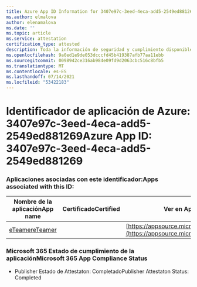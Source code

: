 ```yaml
---
title: Azure App ID Information for 3407e97c-3eed-4eca-add5-2549ed881269
ms.author: elmalova
author: elenamalova
ms.date: ''
ms.topic: article
ms.service: attestation
certification_type: attested
description: Toda la información de seguridad y cumplimiento disponible para 3407e97c-3eed-4eca-add5-2549ed881269.
ms.openlocfilehash: 9a0ed1e9de053dcccfd45b419387afb77aa11ebb
ms.sourcegitcommit: 0098942ce316ab984e09fd9d2063cbc516c8bfb5
ms.translationtype: MT
ms.contentlocale: es-ES
ms.lasthandoff: 07/14/2021
ms.locfileid: "53422183"
---
```

# <a name="azure-app-id-3407e97c-3eed-4eca-add5-2549ed881269"></a><span data-ttu-id="4bddd-103">Identificador de aplicación de Azure: 3407e97c-3eed-4eca-add5-2549ed881269</span><span class="sxs-lookup"><span data-stu-id="4bddd-103">Azure App ID: 3407e97c-3eed-4eca-add5-2549ed881269</span></span>


### <a name="apps-associated-with-this-id"></a><span data-ttu-id="4bddd-104">Aplicaciones asociadas con este identificador:</span><span class="sxs-lookup"><span data-stu-id="4bddd-104">Apps associated with this ID:</span></span>
| <span data-ttu-id="4bddd-105">**Nombre de la aplicación**</span><span class="sxs-lookup"><span data-stu-id="4bddd-105">**App name**</span></span> | <span data-ttu-id="4bddd-106">**Certificado**</span><span class="sxs-lookup"><span data-stu-id="4bddd-106">**Certified**</span></span> | <span data-ttu-id="4bddd-107">**Ver en AppSource**</span><span class="sxs-lookup"><span data-stu-id="4bddd-107">**View in AppSource**</span></span> |
|-|-|-|
| [<span data-ttu-id="4bddd-108">eTeamer</span><span class="sxs-lookup"><span data-stu-id="4bddd-108">eTeamer</span></span>](https://docs.microsoft.com/en-us/microsoft-365-app-certification/forward/WA200001621) |  | [https://appsource.microsoft.com/product/office/WA200001621](https://appsource.microsoft.com/product/office/WA200001621) |

### <a name="microsoft-365-app-compliance-status"></a><span data-ttu-id="4bddd-109">Microsoft 365 Estado de cumplimiento de la aplicación</span><span class="sxs-lookup"><span data-stu-id="4bddd-109">Microsoft 365 App Compliance Status</span></span>
- <span data-ttu-id="4bddd-110">Publisher Estado de Attestaton: Completado</span><span class="sxs-lookup"><span data-stu-id="4bddd-110">Publisher Attestaton Status: Completed</span></span>
